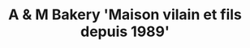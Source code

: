 ---
title: "A & M Bakery 'Maison vilain et fils depuis 1989'"
url: /bihorel/a-et-m-bakery-maison-vilain-et-fils-depuis-1989/
shop: boulangerie
---